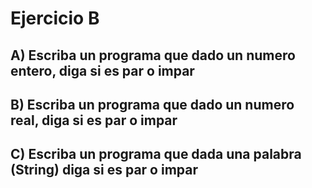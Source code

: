 # Ejercicio B

##  A) Escriba un programa que dado un numero entero, diga si es par o impar
##  B) Escriba un programa que dado un numero real, diga si es par o impar
##  C) Escriba un programa que dada una palabra (String) diga si es par o impar
